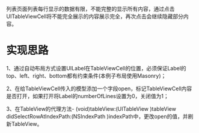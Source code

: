 列表页面列表每行显示的数据有限，不能完整的显示所有内容，通过点击UITableViewCell将不能完全展示的内容展示完全，再次点击会继续隐藏部分内容。



# 实现思路
1、通过自动布局方式设置UILabel在TableViewCell的位置，必须保证Label的top、left、right、bottom都有约束条件(本例子布局使用Masonry)；

2、在给TableViewCell传入的模型添加一个字段open，标记TableViewCell内容是否打开，如果打开将Label的numberOfLines设置为0，关闭值为1；

3、在TableView的代理方法- (void)tableView:(UITableView )tableView didSelectRowAtIndexPath:(NSIndexPath )indexPath中，更改open的值，并刷新TableView。
